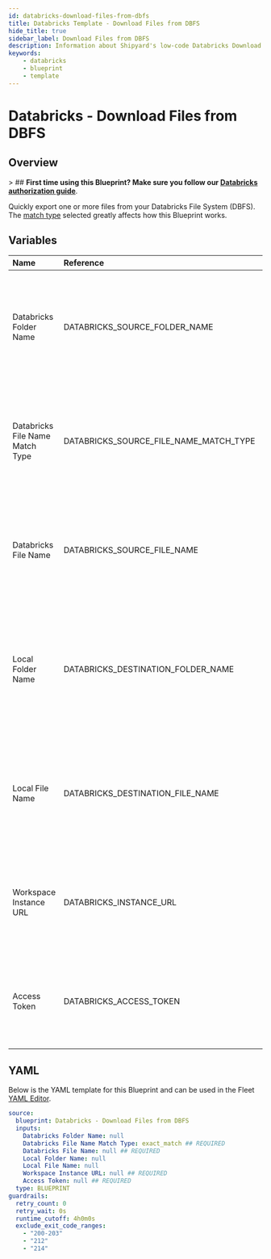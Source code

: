 ```yaml
---
id: databricks-download-files-from-dbfs
title: Databricks Template - Download Files from DBFS
hide_title: true
sidebar_label: Download Files from DBFS
description: Information about Shipyard's low-code Databricks Download Files from DBFS blueprint. Quickly export one or more files from your Databricks File System (DBFS). Once the files have downloaded, transfer them to another service or run another Vessel against the data.
keywords:
    - databricks
    - blueprint
    - template
---
```


# Databricks - Download Files from DBFS

## Overview

&gt; ## **First time using this Blueprint? Make sure you follow our [Databricks authorization guide](https://www.shipyardapp.com/docs/blueprint-library/databricks/databricks-authorization/)**.

Quickly export one or more files from your Databricks File System (DBFS). The [match type](https://www.shipyardapp.com/docs/reference/blueprint-library/match-type/) selected greatly affects how this Blueprint works.



## Variables

| Name | Reference | Type | Required | Default | Options | Description |
|:---|:---|:---|:---|:---|:---|:---|
| Databricks Folder Name | DATABRICKS_SOURCE_FOLDER_NAME | Alphanumeric | :heavy_minus_sign: | - | - | Name of the folder where the file is stored in the Databricks File System (DBFS). If left blank, looks in the /FileStore/. |
| Databricks File Name Match Type | DATABRICKS_SOURCE_FILE_NAME_MATCH_TYPE | Select | :white_check_mark: | `exact_match` | Exact Match: `exact_match`<br></br><br></br>Regex Match: `regex_match` | Determines if the text in &#34;Databricks File Name&#34; will look for one file with exact match, or multiple files using regex. |
| Databricks File Name | DATABRICKS_SOURCE_FILE_NAME | Alphanumeric | :white_check_mark: | - | - | Name of the target file in the Databricks File System (DBFS). Can be regex if &#34;Match Type&#34; is set accordingly. |
| Local Folder Name | DATABRICKS_DESTINATION_FOLDER_NAME | Alphanumeric | :heavy_minus_sign: | - | - | Folder where the file(s) should be downloaded on Shipyard. Leaving blank will place the file in the home directory. |
| Local File Name | DATABRICKS_DESTINATION_FILE_NAME | Alphanumeric | :heavy_minus_sign: | - | - | What to name the file(s) being downloaded on Shipyard. If left blank, defaults to the original file name(s). |
| Workspace Instance URL | DATABRICKS_INSTANCE_URL | Alphanumeric | :white_check_mark: | - | - | The subdomain, domain, and top-level domain (TLD) of your Databricks Workspace URL. |
| Access Token | DATABRICKS_ACCESS_TOKEN | Password | :white_check_mark: | - | - | The personal access token associated with the provided Workspace Instance. |


## YAML

Below is the YAML template for this Blueprint and can be used in the Fleet [YAML Editor](../../reference/fleets.md#yaml-editor).

```yaml
source:
  blueprint: Databricks - Download Files from DBFS
  inputs:
    Databricks Folder Name: null 
    Databricks File Name Match Type: exact_match ## REQUIRED
    Databricks File Name: null ## REQUIRED
    Local Folder Name: null 
    Local File Name: null 
    Workspace Instance URL: null ## REQUIRED
    Access Token: null ## REQUIRED
  type: BLUEPRINT
guardrails:
  retry_count: 0
  retry_wait: 0s
  runtime_cutoff: 4h0m0s
  exclude_exit_code_ranges:
    - "200-203"
    - "212"
    - "214"
```
